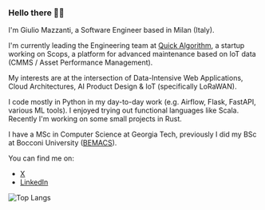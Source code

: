 ### Hello there 🧔🏼

I'm Giulio Mazzanti, a Software Engineer based in Milan (Italy).

I'm currently leading the Engineering team at [Quick Algorithm](https://quickalgorithm.com/), a startup working on Scops, a platform for advanced maintenance based on IoT data (CMMS / Asset Performance Management).

My interests are at the intersection of Data-Intensive Web Applications, Cloud Architectures, AI Product Design & IoT (specifically LoRaWAN).

I code mostly in Python in my day-to-day work (e.g. Airflow, Flask, FastAPI, various ML tools). I enjoyed trying out functional languages like Scala. Recently I'm working on some small projects in Rust.

I have a MSc in Computer Science at Georgia Tech, previously I did my BSc at Bocconi University ([BEMACS](https://www.unibocconi.eu/wps/wcm/connect/bocconi/sitopubblico_en/navigation+tree/home/programs/bachelor+of+science/economics+management+and+computer+science)).

You can find me on:
* [X](https://x.com/Giuzzilla)
* [LinkedIn](https://www.linkedin.com/in/giuliomazzanti/)

![Top Langs](https://github-readme-stats.vercel.app/api/top-langs/?username=Giuzzilla&layout=compact)
